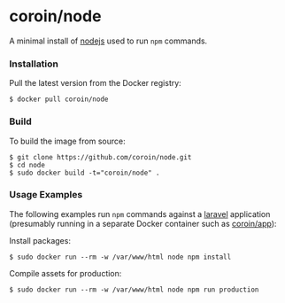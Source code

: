 # coroin/node

A minimal install of [nodejs](https://nodejs.org) used to run `npm` commands.

### Installation

Pull the latest version from the Docker registry:

`$ docker pull coroin/node`

### Build

To build the image from source:

```
$ git clone https://github.com/coroin/node.git
$ cd node
$ sudo docker build -t="coroin/node" .
```

### Usage Examples

The following examples run `npm` commands against a [laravel](https://laravel.com) application (presumably running in a separate Docker container such as [coroin/app](https://github.com/coroin/app.git)):

Install packages:

`$ sudo docker run --rm -w /var/www/html node npm install`

Compile assets for production:

`$ sudo docker run --rm -w /var/www/html node npm run production`
